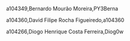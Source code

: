 a104349,Bernardo Mourão Moreira,PY3Berna 

a104360,David Filipe Rocha Figueiredo,a104360 

a104266,Diogo Henrique Costa Ferreira,Diog0w 

